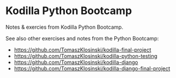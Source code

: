 # Kodilla Python Bootcamp
Notes &amp; exercies from Kodilla Python Bootcamp.

See also other exercises and notes from the Python Bootcamp:
* https://github.com/TomaszKlosinski/kodilla-final-project
* https://github.com/TomaszKlosinski/kodilla-python-testing
* https://github.com/TomaszKlosinski/kodilla-django
* https://github.com/TomaszKlosinski/kodilla-django-final-project
